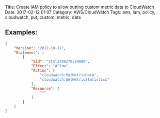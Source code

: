Title: Create IAM policy to allow putting custom metric data to CloudWatch
Date: 2017-02-12 01:07
Category: AWS/CloudWatch
Tags: aws, iam, policy, cloudwatch, put, custom, metric, data

Examples:
---------

```json
{
    "Version": "2012-10-17",
    "Statement": [
        {
            "Sid": "Stmt1489270264000",
            "Effect": "Allow",
            "Action": [
                "cloudwatch:PutMetricData",
                "cloudwatch:GetMetricStatistics"
            ],
            "Resource": [
                "*"
            ]
        }
    ]
}
```


